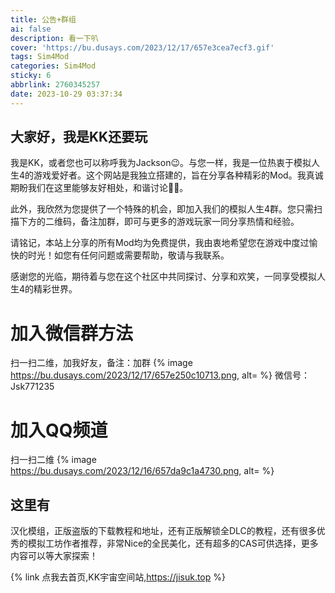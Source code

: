 ```yaml
---
title: 公告+群组
ai: false
description: 看一下叭
cover: 'https://bu.dusays.com/2023/12/17/657e3cea7ecf3.gif'
tags: Sim4Mod
categories: Sim4Mod
sticky: 6
abbrlink: 2760345257
date: 2023-10-29 03:37:34
---
```

## 大家好，我是KK还要玩
我是KK，或者您也可以称呼我为Jackson😉。与您一样，我是一位热衷于模拟人生4的游戏爱好者。这个网站是我独立搭建的，旨在分享各种精彩的Mod。我真诚期盼我们在这里能够友好相处，和谐讨论🙇‍♂️。

此外，我欣然为您提供了一个特殊的机会，即加入我们的模拟人生4群。您只需扫描下方的二维码，备注加群，即可与更多的游戏玩家一同分享热情和经验。

请铭记，本站上分享的所有Mod均为免费提供，我由衷地希望您在游戏中度过愉快的时光！如您有任何问题或需要帮助，敬请与我联系。

感谢您的光临，期待着与您在这个社区中共同探讨、分享和欢笑，一同享受模拟人生4的精彩世界。
# 加入微信群方法
扫一扫二维，加我好友，备注：加群
{% image https://bu.dusays.com/2023/12/17/657e250c10713.png, alt= %}
微信号：Jsk771235
# 加入QQ频道
扫一扫二维
{% image https://bu.dusays.com/2023/12/16/657da9c1a4730.png, alt= %}
## 这里有
汉化模组，正版盗版的下载教程和地址，还有正版解锁全DLC的教程，还有很多优秀的模拟工坊作者推荐，非常Nice的全民美化，还有超多的CAS可供选择，更多内容可以等大家探索！

{% link 点我去首页,KK宇宙空间站,https://jisuk.top %}




